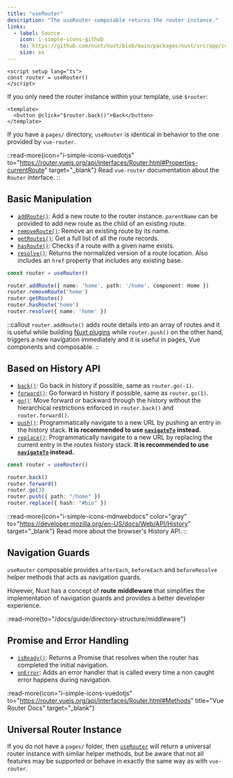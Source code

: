 ```yaml
---
title: "useRouter"
description: "The useRouter composable returns the router instance."
links:
  - label: Source
    icon: i-simple-icons-github
    to: https://github.com/nuxt/nuxt/blob/main/packages/nuxt/src/app/composables/router.ts
    size: xs
---
```


```vue [pages/index.vue]
<script setup lang="ts">
const router = useRouter()
</script>
```

If you only need the router instance within your template, use `$router`:

```vue [pages/index.vue]
<template>
  <button @click="$router.back()">Back</button>
</template>
```

If you have a `pages/` directory, `useRouter` is identical in behavior to the one provided by `vue-router`.

::read-more{icon="i-simple-icons-vuedotjs" to="https://router.vuejs.org/api/interfaces/Router.html#Properties-currentRoute" target="_blank"}
Read `vue-router` documentation about the `Router` interface.
::

## Basic Manipulation

- [`addRoute()`](https://router.vuejs.org/api/interfaces/Router.html#addRoute): Add a new route to the router instance. `parentName` can be provided to add new route as the child of an existing route.
- [`removeRoute()`](https://router.vuejs.org/api/interfaces/Router.html#removeRoute): Remove an existing route by its name.
- [`getRoutes()`](https://router.vuejs.org/api/interfaces/Router.html#getRoutes): Get a full list of all the route records.
- [`hasRoute()`](https://router.vuejs.org/api/interfaces/Router.html#hasRoute): Checks if a route with a given name exists.
- [`resolve()`](https://router.vuejs.org/api/interfaces/Router.html#resolve): Returns the normalized version of a route location. Also includes an `href` property that includes any existing base.

```ts [Example]
const router = useRouter()

router.addRoute({ name: 'home', path: '/home', component: Home })
router.removeRoute('home')
router.getRoutes()
router.hasRoute('home')
router.resolve({ name: 'home' })
```

::callout
`router.addRoute()` adds route details into an array of routes and it is useful while building [Nuxt plugins](/docs/guide/directory-structure/plugins) while `router.push()` on the other hand, triggers a new navigation immediately and it is useful in pages, Vue components and composable.
::

## Based on History API

- [`back()`](https://router.vuejs.org/api/interfaces/Router.html#back): Go back in history if possible, same as `router.go(-1)`.
- [`forward()`](https://router.vuejs.org/api/interfaces/Router.html#forward): Go forward in history if possible, same as `router.go(1)`.
- [`go()`](https://router.vuejs.org/api/interfaces/Router.html#go): Move forward or backward through the history without the hierarchical restrictions enforced in `router.back()` and `router.forward()`.
- [`push()`](https://router.vuejs.org/api/interfaces/Router.html#push): Programmatically navigate to a new URL by pushing an entry in the history stack. **It is recommended to use [`navigateTo`](/docs/api/utils/navigate-to) instead.**
- [`replace()`](https://router.vuejs.org/api/interfaces/Router.html#replace): Programmatically navigate to a new URL by replacing the current entry in the routes history stack. **It is recommended to use [`navigateTo`](/docs/api/utils/navigate-to) instead.**

```ts [Example]
const router = useRouter()

router.back()
router.forward()
router.go(3)
router.push({ path: "/home" })
router.replace({ hash: "#bio" })
```

::read-more{icon="i-simple-icons-mdnwebdocs" color="gray" to="https://developer.mozilla.org/en-US/docs/Web/API/History" target="_blank"}
Read more about the browser's History API.
::

## Navigation Guards

`useRouter` composable provides `afterEach`, `beforeEach` and `beforeResolve` helper methods that acts as navigation guards.

However, Nuxt has a concept of **route middleware** that simplifies the implementation of navigation guards and provides a better developer experience.

:read-more{to="/docs/guide/directory-structure/middleware"}

## Promise and Error Handling

- [`isReady()`](https://router.vuejs.org/api/interfaces/Router.html#isReady): Returns a Promise that resolves when the router has completed the initial navigation.
- [`onError`](https://router.vuejs.org/api/interfaces/Router.html#onError): Adds an error handler that is called every time a non caught error happens during navigation.

:read-more{icon="i-simple-icons-vuedotjs" to="https://router.vuejs.org/api/interfaces/Router.html#Methods" title="Vue Router Docs" target="_blank"}

## Universal Router Instance

If you do not have a `pages/` folder, then [`useRouter`](/docs/api/composables/use-router)  will return a universal router instance with similar helper methods, but be aware that not all features may be supported or behave in exactly the same way as with `vue-router`.
